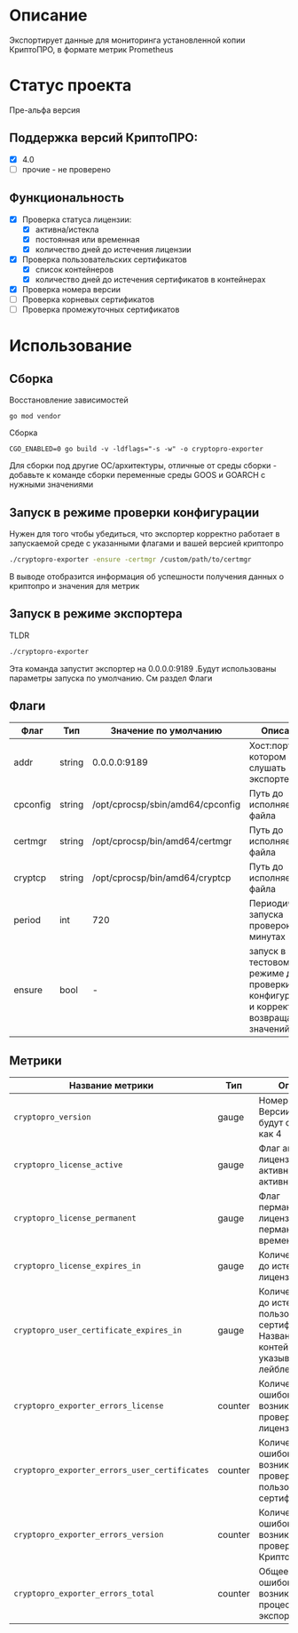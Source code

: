 # Описание

Экспортирует данные для мониторинга установленной копии КриптоПРО, в формате метрик Prometheus 

# Статус проекта

Пре-альфа версия

## Поддержка версий КриптоПРO:

- [x] 4.0
- [ ] прочие - не проверено

## Функциональность

- [x] Проверка статуса лицензии:
  - [x] активна/истекла
  - [x] постоянная или временная
  - [x] количество дней до истечения лицензии
- [x] Проверка пользовательских сертификатов
  - [x] список контейнеров  
  - [x] количество дней до истечения сертификатов в контейнерах 
- [x] Проверка номера версии
- [ ] Проверка корневых сертификатов
- [ ] Проверка промежуточных сертификатов

# Использование

## Сборка

Восстановление зависимостей
```
go mod vendor
```

Сборка
```
CGO_ENABLED=0 go build -v -ldflags="-s -w" -o cryptopro-exporter
```

Для сборки под другие ОС/архитектуры, отличные от среды сборки - добавьте к команде сборки переменные среды GOOS и GOARCH с нужными значениями 

## Запуск в режиме проверки конфигурации

Нужен для того чтобы убедиться, что экспортер корректно работает в запускаемой среде с указанными флагами и вашей версией криптопро

```bash
./cryptopro-exporter -ensure -certmgr /custom/path/to/certmgr
```

В выводе отобразится информация об успешности получения данных о криптопро и значения для метрик 

## Запуск в режиме экспортера

TLDR
```bash
./cryptopro-exporter
```
Эта команда запустит экспортер на 0.0.0.0:9189 .Будут использованы параметры запуска по умолчанию. См раздел Флаги

## Флаги

Флаг | Тип | Значение по умолчанию | Описание
---|---|---|---
addr | string | 0.0.0.0:9189 | Хост:порт на котором будет слушать экспортер 
cpconfig | string | /opt/cprocsp/sbin/amd64/cpconfig | Путь до исполняемого файла  
certmgr | string | /opt/cprocsp/bin/amd64/certmgr | Путь до исполняемого файла
cryptcp | string |  /opt/cprocsp/bin/amd64/cryptcp | Путь до исполняемого файла
period | int | 720 | Периодичность запуска проверок. В минутах
ensure | bool | - | запуск в тестовом режиме для проверки конфигурации и корректности возвращаемых значений

## Метрики

Название метрики | Тип | Описание
---|---|---
`cryptopro_version` | gauge | Номер версии. Версии вида 4.0 будут отображены как 4
`cryptopro_license_active` | gauge | Флаг активности лицензии. 1 - активна, 0 - не активна
`cryptopro_license_permanent` | gauge |  Флаг перманентной лицензии. 1 - перманентная, 0 - временная
`cryptopro_license_expires_in` | gauge | Количество дней до истечения лицензии
`cryptopro_user_certificate_expires_in` | gauge | Количество дней до истечения пользовательского сертификата. Название контейнера указывается в лейбле  `container
`cryptopro_exporter_errors_license` | counter | Количество ошибок, возникших при проверке лицензии
`cryptopro_exporter_errors_user_certificates` | counter | Количество ошибок, возникших при проверке пользовательских сертификатов
`cryptopro_exporter_errors_version` | counter | Количество ошибок, возникших при проверке версии КриптоПРО
`cryptopro_exporter_errors_total` | counter | Общее количество ошибок, возникших в процессе работы экспортера
